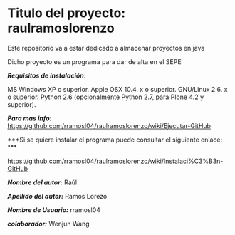 # Titulo del proyecto: raulramoslorenzo

Este repositorio va a estar dedicado a almacenar proyectos en java

Dicho proyecto es un programa para dar de alta en el SEPE

***Requisitos de instalación***:

MS Windows XP o superior.
Apple OSX 10.4. x o superior.
GNU/Linux 2.6. x o superior.
Python 2.6 (opcionalmente Python 2.7, para Plone 4.2 y superior).

***Para mas info:*** https://github.com/rramosl04/raulramoslorenzo/wiki/Ejecutar-GitHub

***Si se quiere instalar el programa puede consultar el siguiente enlace: ***

https://github.com/rramosl04/raulramoslorenzo/wiki/Instalaci%C3%B3n-GitHub

***Nombre del autor:*** Raúl

***Apellido del autor:*** Ramos Lorezo

***Nombre de Usuario:*** rramosl04

***colaborador:*** Wenjun Wang


